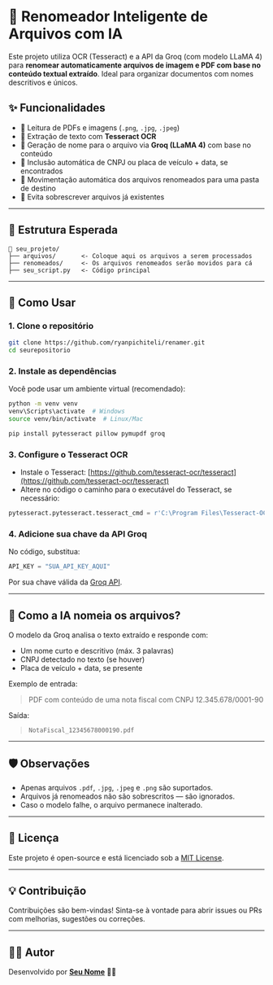 
# 🧠 Renomeador Inteligente de Arquivos com IA

Este projeto utiliza OCR (Tesseract) e a API da Groq (com modelo LLaMA 4) para **renomear automaticamente arquivos de imagem e PDF com base no conteúdo textual extraído**. Ideal para organizar documentos com nomes descritivos e únicos.

## ✨ Funcionalidades

- 📄 Leitura de PDFs e imagens (`.png`, `.jpg`, `.jpeg`)
- 🔎 Extração de texto com **Tesseract OCR**
- 🧠 Geração de nome para o arquivo via **Groq (LLaMA 4)** com base no conteúdo
- 🪪 Inclusão automática de CNPJ ou placa de veículo + data, se encontrados
- 🚚 Movimentação automática dos arquivos renomeados para uma pasta de destino
- 🚫 Evita sobrescrever arquivos já existentes

---

## 📁 Estrutura Esperada

```
📂 seu_projeto/
├── arquivos/       <- Coloque aqui os arquivos a serem processados
├── renomeados/     <- Os arquivos renomeados serão movidos para cá
├── seu_script.py   <- Código principal
```

---

## 🚀 Como Usar

### 1. Clone o repositório

```bash
git clone https://github.com/ryanpichiteli/renamer.git
cd seurepositorio
```

### 2. Instale as dependências

Você pode usar um ambiente virtual (recomendado):

```bash
python -m venv venv
venv\Scripts\activate  # Windows
source venv/bin/activate  # Linux/Mac

pip install pytesseract pillow pymupdf groq
```

### 3. Configure o Tesseract OCR

- Instale o Tesseract: [https://github.com/tesseract-ocr/tesseract](https://github.com/tesseract-ocr/tesseract)
- Altere no código o caminho para o executável do Tesseract, se necessário:

```python
pytesseract.pytesseract.tesseract_cmd = r'C:\Program Files\Tesseract-OCR\tesseract.exe'
```

### 4. Adicione sua chave da API Groq

No código, substitua:

```python
API_KEY = "SUA_API_KEY_AQUI"
```

Por sua chave válida da [Groq API](https://console.groq.com).

---

## 🧠 Como a IA nomeia os arquivos?

O modelo da Groq analisa o texto extraído e responde com:

- Um nome curto e descritivo (máx. 3 palavras)
- CNPJ detectado no texto (se houver)
- Placa de veículo + data, se presente

Exemplo de entrada:
> PDF com conteúdo de uma nota fiscal com CNPJ 12.345.678/0001-90

Saída:
> `NotaFiscal_12345678000190.pdf`

---

## 🛡️ Observações

- Apenas arquivos `.pdf`, `.jpg`, `.jpeg` e `.png` são suportados.
- Arquivos já renomeados não são sobrescritos — são ignorados.
- Caso o modelo falhe, o arquivo permanece inalterado.

---

## 📌 Licença

Este projeto é open-source e está licenciado sob a [MIT License](LICENSE).

---

## 💡 Contribuição

Contribuições são bem-vindas! Sinta-se à vontade para abrir issues ou PRs com melhorias, sugestões ou correções.

---

## 👨‍💻 Autor

Desenvolvido por **[Seu Nome](https://github.com/ryanpichiteli)** 🧠🚀
